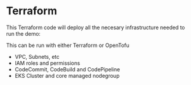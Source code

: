 # Terraform

This Terraform code will deploy all the necesary infrastructure needed to run the demo:

This can be run with either Terraform or OpenTofu

- VPC, Subnets, etc
- IAM roles and permissions
- CodeCommit, CodeBuild and CodePipeline
- EKS Cluster and core managed nodegroup